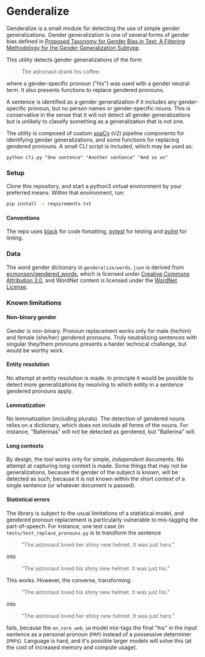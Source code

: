 # Genderalize

Genderalize is a small module for detecting the use of simple gender generalizations.
Gender generalization is one of several forms of gender bias defined in [Proposed Taxonomy for Gender Bias in Text; A Filtering Methodology for the Gender Generalization Subtype](https://www.semanticscholar.org/paper/Proposed-Taxonomy-for-Gender-Bias-in-Text%3B-A-for-Hitti-Jang/f05b9b663f1461ef2e20be5d2e8d2116a5a44f94).

This utility detects gender generalizations of the form

> The astronaut drank his coffee.

where a gender-specific pronoun ("his") was used with a gender neutral term. It also presents functions to replace gendered pronouns.

A sentence is identified as a gender generalization if it includes any gender-specific pronoun, but no person names or gender-specific nouns.
This is conservative in the sense that it will not detect all gender generalizations but is unlikely to classify something as a generalization that is not one.

The utility is composed of custom [spaCy](https://spacy.io/) (v2) pipeline components for identifying gender generalizations, and some functions for replacing gendered pronouns.
A small CLI script is included, which may be used as:

```
python cli.py "One sentence" "Another sentence" "And so on"
```

### Setup

Clone this repository, and start a python3 virtual environment by your preferred means.
Within that environment, run:

```bash
pip install -r requirements.txt
```

#### Conventions

The repo uses [black](https://github.com/psf/black) for code fomatting, [pytest](https://docs.pytest.org/en/stable/) for testing and [pylint](http://pylint.pycqa.org/en/latest/) for linting.

### Data

The word gender dictionary in `genderalize/words.json` is derived from [ecmonsen/gendered_words](https://github.com/ecmonsen/gendered_words), which is licensed under [Creative Commons Attribution 3.0](https://creativecommons.org/licenses/by/3.0/us/), and WordNet content is licensed under the [WordNet License](https://wordnet.princeton.edu/license-and-commercial-use).

### Known limitations

#### Non-binary gender

Gender is non-binary. Pronoun replacement works only for male (he/him) and female (she/her) gendered pronouns. Truly neutralizing sentences with singular they/them pronouns presents a harder technical challenge, but would be worthy work.

#### Entity resolution

No attempt at entity resolution is made. In principle it would be possible to detect more generalizations by resolving to which entity in a sentence gendered pronouns apply.

#### Lemmatization

No lemmatization (including plurals). The detection of gendered nouns relies on a dictionary, which does not include all forms of the nouns. For instance, "Ballerinas" will not be detected as gendered, but "Ballerina" will.

#### Long contexts

By design, the tool works only for simple, _independent_ documents. No attempt at capturing long context is made. Some things that may not be generalizations, because the gender of the subject is known, will be detected as such, because it is not known within the short context of a single sentence (or whatever document is passed).

#### Statistical errors

The library is subject to the usual limitations of a statistical model, and gendered pronoun replacement is particularly vulnerable to mis-tagging the part-of-speech. For instance, one test case (in `tests/test_replace_pronouns.py` is to transform the sentence

> "The astronaut loved her shiny new helmet. It was just hers."

into

> "The astronaut loved his shiny new helmet. It was just his."

This works. However, the converse, transforming

> "The astronaut loved his shiny new helmet. It was just his."

into

> "The astronaut loved her shiny new helmet. It was just hers."

fails, because the `en_core_web_sm` model mis-tags the final "his" in the input sentence as a personal pronoun (`PRP`) instead of a possessive determiner (`PRP$`). Language is hard, and it's possible larger models will solve this (at the cost of increased memory and compute usage).

